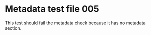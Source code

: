 # Metadata test file 005

This test should fail the metadata check because it has no metadata section.



